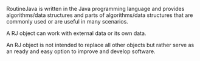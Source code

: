 RoutineJava is written in the Java programming language and provides algorithms/data structures and parts of algorithms/data structures that are
commonly used or are useful in many scenarios.

A RJ object can work with external data or its own data.

An RJ object is not intended to replace all other objects but rather serve as an ready and easy option to improve and develop software.